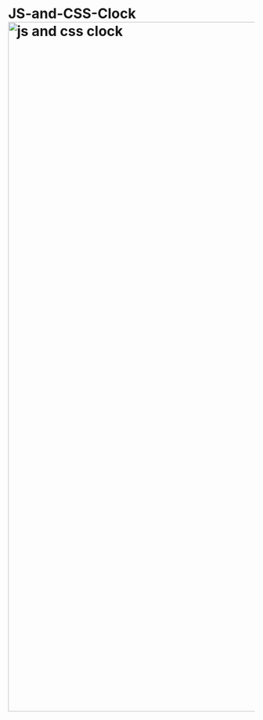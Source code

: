 # JS-and-CSS-Clock<img width="1407" alt="js and css clock" src="https://user-images.githubusercontent.com/110371718/194663343-897a8883-c28b-4dc8-b613-f2d781f58d24.png">
